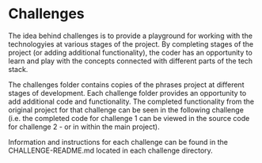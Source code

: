 # Challenges

The idea behind challenges is to provide a playground for working with the technologyies at various stages of the project.  By completing stages of the project (or adding additional functionality), the coder has an opportunity to learn and play with the concepts connected with different parts of the tech stack. 

The challenges folder contains copies of the phrases project at different stages of development.  Each challenge folder provides an opportunity to add additional code and functionality. The completed functionality from the original project for that challenge can be seen in the following challenge (i.e. the completed code for challenge 1 can be viewed in the source code for challenge 2 - or in within the main project).

Information and instructions for each challenge can be found in the CHALLENGE-README.md located in each challenge directory.